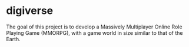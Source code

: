 # digiverse
The goal of this project is to develop a Massively Multiplayer Online Role Playing Game (MMORPG), with a game world in size similar to that of the Earth.
